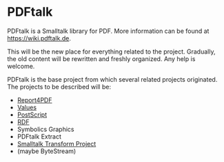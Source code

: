 # PDFtalk
PDFtalk is a Smalltalk library for PDF.
More information can be found at https://wiki.pdftalk.de.

This will be the new place for everything related to the project. Gradually, the old content will be rewritten and freshly organized. Any help is welcome.

PDFtalk is the base project from which several related projects originated.
The projects to be described will be:
* [Report4PDF](http://smalltalk-bob.blogspot.com/2012/01/pdf-report-and-law-of-demeter.html)
* [Values](https://wiki.pdftalk.de/doku.php?id=complexvalues)
* [PostScript](https://wiki.pdftalk.de/doku.php?id=postscript)
* [RDF](https://wiki.pdftalk.de/doku.php?id=rdf)
* Symbolics Graphics
* PDFtalk Extract
* [Smalltalk Transform Project](https://wiki.pdftalk.de/doku.php?id=smalltalktransform)
* (maybe ByteStream)
